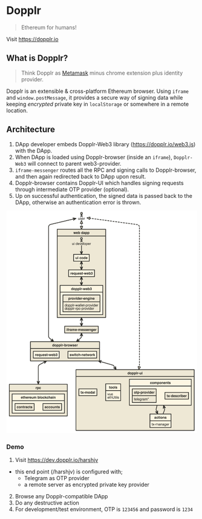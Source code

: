 # Dopplr

> Ethereum for humans!

Visit https://dopplr.io


## What is Dopplr?

> Think Dopplr as [Metamask](https://metamask.io/) minus chrome extension plus identity provider.

Dopplr is an extensible & cross-platform Ethereum browser. Using `iframe` and `window.postMessage`, it provides a secure way of signing data while keeping *encrypted* private key in `localStorage` or somewhere in a remote location.


## Architecture

1. DApp developer embeds Dopplr-Web3 library (https://dopplr.io/web3.js) with the DApp.
2. When DApp is loaded using Dopplr-browser (inside an `iframe`), `Dopplr-Web3` will connect to parent web3-provider.
3. `iframe-messenger` routes all the RPC and signing calls to Dopplr-browser, and then again redirected back to DApp upon result.
4. Dopplr-browser contains Dopplr-UI which handles signing requests through intermediate OTP provider (optional).
5. Up on successful authentication, the signed data is passed back to the DApp, otherwise an authentication error is thrown.


[![Architecture Diagram](./arch.png)](http://www.nomnoml.com/#view/%5B%3Cactor%3Euser%5D%0A%0A%5Buser%5D%3C-%3E%5Bdopplr-browser%5D%0A%0A%5Bdopplr-browser%7C%0A%20%20%5Brequest-web3%5D%0A%20%20%5Bswitch-network%5D%0A%5D%0A%0A%5Buser%5D%3C%3A--%3A%3E%5Bdopplr-ui%5D%0A%5Buser%5D%3C%3A--%3A%3E%5Bweb%20dapp%5D%0A%0A%5Brpc%20%7C%0A%20%20%5Bethereum%20blockchain%20%7C%0A%20%20%20%20%5Bcontracts%5D%0A%20%20%20%20%5Baccounts%5D%0A%20%20%5D%0A%5D%0A%0A%5Bdopplr-ui%7C%0A%20%20%20%5Btx-modal%5D%0A%20%20%20%5Btools%7C%0A%20%20%20%20%20vue%0A%20%20%20%20%20ethUtils%0A%20%20%20%5D%0A%20%20%20%5Bcomponents%7C%0A%20%20%20%20%20%5Botp-provider%7C%0A%20%20%20%20%20telegram*%5D%0A%20%20%20%20%20%5Btx-describer%5D%0A%20%20%20%5D%0A%20%20%20%5Bactions%7C%0A%20%20%20%20%20tx-manager%0A%20%20%20%5D%0A%20%20%20%5Bcomponents%5D%3A-%3E%5Bactions%5D%0A%20%20%20%5Bactions%5D%3A-%3E%5Bcomponents%5D%0A%5D%0A%0A%5Biframe-messenger%5D%3C-%3E%5Bdopplr-browser%5D%0A%0A%5Bweb%20dapp%7C%0A%20%20%5B%3Cactor%3Eui%20developer%5D%0A%20%20%5Bui%20developer%5D-%3E%5Bui%20code%5D%0A%20%20%5Bui%20code%5D%3C-%3E%5Brequest-web3%5D%0A%20%20%5Brequest-web3%5D%3C-%3E%5Bdopplr-web3%7C%0A%20%20%5Bprovider-engine%7C%0A%20%20%20%20dopplr-wallet-provider%0A%20%20%20%20dopplr-rpc-provider%5D%0A%20%20%5D%0A%5D%0A%0A%5Bweb%20dapp%5D%3C-%3E%5Biframe-messenger%5D%0A%5Bdopplr-browser%5D%3C-%3E%5Brpc%5D%0A%5Bdopplr-browser%5D%3C-%3E%5Bdopplr-ui%5D%0A)



### Demo

1. Visit https://dev.dopplr.io/harshjv
  - this end point (/harshjv) is configured with;
    - Telegram as OTP provider
    - a remote server as encrypted private key provider
2. Browse any Dopplr-compatible DApp
3. Do any destructive action
4. For development/test environment, OTP is `123456` and password is `1234`
